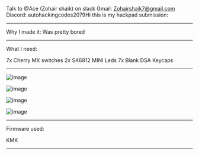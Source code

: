 Talk to @Ace (Zohair shaik) on slack Gmail: Zohairshaik7@gmail.com Discord: autohackingcodes2079Hi this is my hackpad submission:

________________________________________________
Why I made it:
Was pretty bored
________________________________________________
What I need:

7x Cherry MX switches
2x SK6812 MINI Leds
7x Blank DSA Keycaps
________________________________________________

![image](https://github.com/user-attachments/assets/80935f6f-5270-44e8-87aa-8280c8b9db52)

![image](https://github.com/user-attachments/assets/c0da8e80-cc51-470e-be4b-be86a9a7a75f)

![image](https://github.com/user-attachments/assets/2887af7c-8d9a-4602-9fd1-4499ee29ddda)

![image](https://github.com/user-attachments/assets/49026847-19ca-48f0-944a-abb47b6aa912)

______________________________________________
Firmware used:

KMK

_______________________________________________
